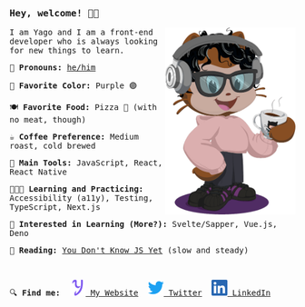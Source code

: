 <samp>
  
### Hey, welcome! 👋🏽

<p>
  <img align="right" src="https://raw.githubusercontent.com/yagoag/yagoag/main/octocat-small.png" margin-left="24" width="230" alt="my styled octocat, with curly hair, headphones, a light pink hoodie, black pants and skeakers, holding a cup of coffee" />
</p>

I am Yago and I am a front-end developer who is always looking for new things to learn.

🎫 **Pronouns:** [he/him](https://pronoun.is/he/him)

🎨 **Favorite Color:** Purple 🟣

🍽 **Favorite Food:** Pizza 🍕 (with no meat, though)

☕️ **Coffee Preference:** Medium roast, cold brewed

🔧 **Main Tools:** JavaScript, React, React Native

👨🏽‍💻 **Learning and Practicing:** Accessibility (a11y), Testing, TypeScript, Next.js

🤔 **Interested in Learning (More?):** Svelte/Sapper, Vue.js, Deno

📕 **Reading:** [You Don't Know JS Yet](https://github.com/getify/You-Dont-Know-JS) (slow and steady)

&nbsp;

🔍 **Find me:**&nbsp;&nbsp;[![Purple Y](https://raw.githubusercontent.com/yagoag/yagoag/main/y.svg) My Website](https://yagoag.com/)&nbsp;&nbsp;[![LinkedIn Logo](https://raw.githubusercontent.com/yagoag/yagoag/main/twitter.svg) Twitter](https://twitter.com/yagoag)&nbsp;&nbsp;[![LinkedIn Logo](https://raw.githubusercontent.com/yagoag/yagoag/main/linkedin.svg) LinkedIn](https://linkedin.com/in/yagoag/)

</samp>
